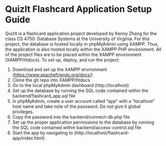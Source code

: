 # QuizIt Flashcard Application Setup Guide
QuizIt is a flashcard application project developed by Kenny Zhang for the class CS 4750: Database Systems at the University of Virginia. For this project, the database is hosted locally in phpMyAdmin using XAMPP. Thus, the application is also hosted locally within the XAMPP PHP environment. All of the project files are to be placed within the XAMPP environment (XAMPP/htdocs). To set up, deploy, and run the project:
1.	Download and set up the XAMPP environment (https://www.apachefriends.org/docs/)
2.	Clone the git repo into XAMPP/htdocs
3.	Go to the local phpMyAdmin dashboard (http://localhost)
4.	Set up the database by running the SQL code contained within the backend/flashcard_app.sql file
5.	In phpMyAdmin, create a user account called “app” with a “localhost” host name and take note of the password. Do not give it global privileges.
6.	Copy the password into the backend/connect-db.php file
7.	Set up the proper application permissions to the database by running the SQL code contained within backend/access-control.sql file
8.	Start the app by navigating to (http://localhost/flashcard-app/index.html)


